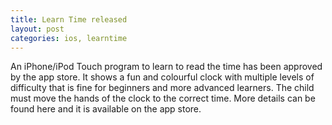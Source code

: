 ```yaml
---
title: Learn Time released
layout: post
categories: ios, learntime
---
```

An iPhone/iPod Touch program to learn to read the time has been approved by the app store. It shows a fun and colourful clock with multiple levels of difficulty that is fine for beginners and more advanced learners. The child must move the hands of the clock to the correct time. More details can be found here and it is available on the app store.
